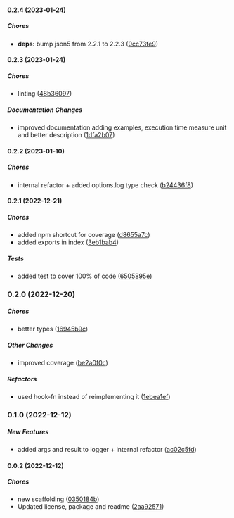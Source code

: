 #### 0.2.4 (2023-01-24)

##### Chores

* **deps:**  bump json5 from 2.2.1 to 2.2.3 ([0cc73fe9](https://github.com/JointlyTech/performance-logger/commit/0cc73fe9c8202d97188e9a8bedbcf85526a562ce))

#### 0.2.3 (2023-01-24)

##### Chores

*  linting ([48b36097](https://github.com/JointlyTech/performance-logger/commit/48b36097124e32381a59b017644b4f96e7d092fd))

##### Documentation Changes

*  improved documentation adding examples, execution time measure unit and better description ([1dfa2b07](https://github.com/JointlyTech/performance-logger/commit/1dfa2b071d9d90e5334580be9ed9dbeaa8b931c0))

#### 0.2.2 (2023-01-10)

##### Chores

*  internal refactor + added options.log type check ([b24436f8](https://github.com/JointlyTech/performance-logger/commit/b24436f8942e4372f9749a966af8b335de720e24))

#### 0.2.1 (2022-12-21)

##### Chores

*  added npm shortcut for coverage ([d8655a7c](https://github.com/JointlyTech/performance-logger/commit/d8655a7c50d74177b09fb8407b058e0d1ee730dd))
*  added exports in index ([3eb1bab4](https://github.com/JointlyTech/performance-logger/commit/3eb1bab4b603732151cdb8b3a0a57aa11ef56310))

##### Tests

*  added test to cover 100% of code ([6505895e](https://github.com/JointlyTech/performance-logger/commit/6505895efc7d9c1624fb2f1431a05476047f47d0))

### 0.2.0 (2022-12-20)

##### Chores

*  better types ([16945b9c](https://github.com/JointlyTech/performance-logger/commit/16945b9cd2f20d86cf01038188fe89d45c5a5f09))

##### Other Changes

*  improved coverage ([be2a0f0c](https://github.com/JointlyTech/performance-logger/commit/be2a0f0caef32540f613de4f7eefcea389f62858))

##### Refactors

*  used hook-fn instead of reimplementing it ([1ebea1ef](https://github.com/JointlyTech/performance-logger/commit/1ebea1ef283c7f4655ef344a5f57c46b2946bd0b))

### 0.1.0 (2022-12-12)

##### New Features

*  added args and result to logger + internal refactor ([ac02c5fd](https://github.com/JointlyTech/performance-logger/commit/ac02c5fdadee10c2d807692554433f9403791f00))

#### 0.0.2 (2022-12-12)

##### Chores

*  new scaffolding ([0350184b](https://github.com/JointlyTech/performance-logger/commit/0350184befdf6aa4e4b403d2d6a9c7f48d5dc703))
*  Updated license, package and readme ([2aa92571](https://github.com/JointlyTech/performance-logger/commit/2aa92571c33e55d1f73a3f6f9e2b3511be8b2495))

